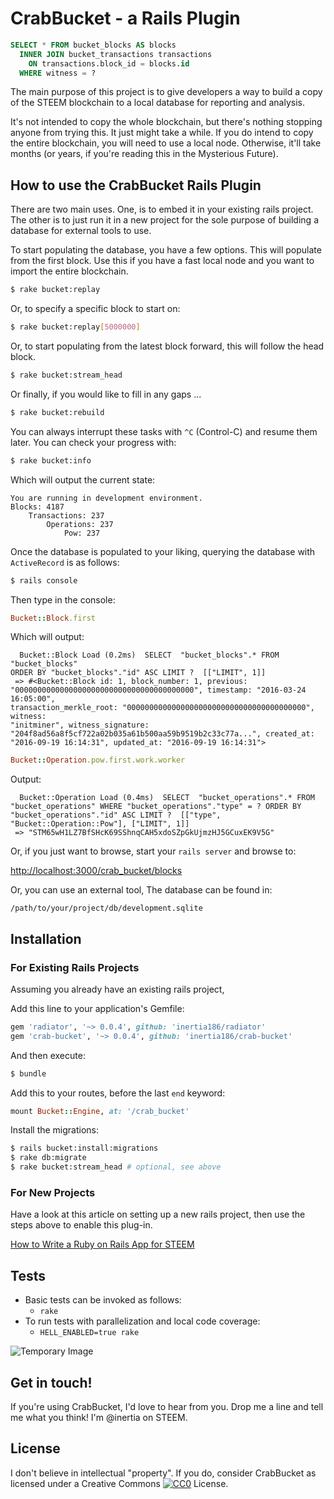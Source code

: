 # CrabBucket - a Rails Plugin

```sql
SELECT * FROM bucket_blocks AS blocks
  INNER JOIN bucket_transactions transactions
    ON transactions.block_id = blocks.id
  WHERE witness = ?
```

The main purpose of this project is to give developers a way to build a copy of
the STEEM blockchain to a local database for reporting and analysis.

It's not intended to copy the whole blockchain, but there's nothing stopping
anyone from trying this.  It just might take a while.  If you do intend to copy
the entire blockchain, you will need to use a local node.  Otherwise, it'll take
months (or years, if you're reading this in the Mysterious Future).

## How to use the CrabBucket Rails Plugin

There are two main uses.  One, is to embed it in your existing rails project.
The other is to just run it in a new project for the sole purpose of building a
database for external tools to use.

To start populating the database, you have a few options.  This will populate
from the first block.  Use this if you have a fast local node and you want to
import the entire blockchain.

```bash
$ rake bucket:replay
```

Or, to specify a specific block to start on:

```bash
$ rake bucket:replay[5000000]
```

Or, to start populating from the latest block forward, this will follow the head
block.

```bash
$ rake bucket:stream_head
```

Or finally, if you would like to fill in any gaps ...

```bash
$ rake bucket:rebuild
```

You can always interrupt these tasks with `^C` (Control-C) and resume them
later.  You can check your progress with:

```bash
$ rake bucket:info
```

Which will output the current state:

```
You are running in development environment.
Blocks: 4187
	Transactions: 237
		Operations: 237
			Pow: 237
```

Once the database is populated to your liking, querying the database with
`ActiveRecord` is as follows:

```bash
$ rails console
```

Then type in the console:

```ruby
Bucket::Block.first
```

Which will output:

```
  Bucket::Block Load (0.2ms)  SELECT  "bucket_blocks".* FROM "bucket_blocks"
ORDER BY "bucket_blocks"."id" ASC LIMIT ?  [["LIMIT", 1]]
 => #<Bucket::Block id: 1, block_number: 1, previous:
"0000000000000000000000000000000000000000", timestamp: "2016-03-24 16:05:00",
transaction_merkle_root: "0000000000000000000000000000000000000000", witness:
"initminer", witness_signature:
"204f8ad56a8f5cf722a02b035a61b500aa59b9519b2c33c77a...", created_at:
"2016-09-19 16:14:31", updated_at: "2016-09-19 16:14:31">
```

```ruby
Bucket::Operation.pow.first.work.worker
```

Output:

```
  Bucket::Operation Load (0.4ms)  SELECT  "bucket_operations".* FROM "bucket_operations" WHERE "bucket_operations"."type" = ? ORDER BY "bucket_operations"."id" ASC LIMIT ?  [["type", "Bucket::Operation::Pow"], ["LIMIT", 1]]
 => "STM65wH1LZ7BfSHcK69SShnqCAH5xdoSZpGkUjmzHJ5GCuxEK9V5G"
```

Or, if you just want to browse, start your `rails server` and browse to:

[http://localhost:3000/crab_bucket/blocks](http://localhost:3000/crab_bucket/blocks)

Or, you can use an external tool,  The database can be found in:

`/path/to/your/project/db/development.sqlite`

## Installation

### For Existing Rails Projects

Assuming you already have an existing rails project,

Add this line to your application's Gemfile:

```ruby
gem 'radiator', '~> 0.0.4', github: 'inertia186/radiator'
gem 'crab-bucket', '~> 0.0.4', github: 'inertia186/crab-bucket'
```

And then execute:
```bash
$ bundle
```

Add this to your routes, before the last `end` keyword:

```ruby
mount Bucket::Engine, at: '/crab_bucket'
```

Install the migrations:

```bash
$ rails bucket:install:migrations
$ rake db:migrate
$ rake bucket:stream_head # optional, see above
```

### For New Projects

Have a look at this article on setting up a new rails project, then use the
steps above to enable this plug-in.

[How to Write a Ruby on Rails App for STEEM](https://steemit.com/radiator/@inertia/how-to-write-a-ruby-on-rails-app-for-steem)

## Tests

* Basic tests can be invoked as follows:
  * `rake`
* To run tests with parallelization and local code coverage:
  * `HELL_ENABLED=true rake`
  
![Temporary Image](https://www.steemimg.com/images/2016/09/19/bucket_of_crabs_cutout-rbe030e040d404730b933ea92b20c6937_x7saw_8byvr_324f4aa5.jpg)

## Get in touch!

If you're using CrabBucket, I'd love to hear from you.  Drop me a line and tell
me what you think!  I'm @inertia on STEEM.
  
## License

I don't believe in intellectual "property".  If you do, consider CrabBucket as
licensed under a Creative Commons [![CC0](http://i.creativecommons.org/p/zero/1.0/80x15.png)](http://creativecommons.org/publicdomain/zero/1.0/) License.
